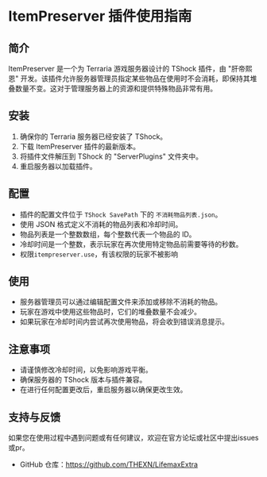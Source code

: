 # ItemPreserver 插件使用指南

## 简介
ItemPreserver 是一个为 Terraria 游戏服务器设计的 TShock 插件，由 "肝帝熙恩" 开发。该插件允许服务器管理员指定某些物品在使用时不会消耗，即保持其堆叠数量不变。这对于管理服务器上的资源和提供特殊物品非常有用。

## 安装
1. 确保你的 Terraria 服务器已经安装了 TShock。
2. 下载 ItemPreserver 插件的最新版本。
3. 将插件文件解压到 TShock 的 "ServerPlugins" 文件夹中。
4. 重启服务器以加载插件。

## 配置
- 插件的配置文件位于 `TShock SavePath` 下的 `不消耗物品列表.json`。
- 使用 JSON 格式定义不消耗的物品列表和冷却时间。
- 物品列表是一个整数数组，每个整数代表一个物品的 ID。
- 冷却时间是一个整数，表示玩家在再次使用特定物品前需要等待的秒数。
- 权限`itempreserver.use`，有该权限的玩家不被影响

## 使用
- 服务器管理员可以通过编辑配置文件来添加或移除不消耗的物品。
- 玩家在游戏中使用这些物品时，它们的堆叠数量不会减少。
- 如果玩家在冷却时间内尝试再次使用物品，将会收到错误消息提示。

## 注意事项
- 请谨慎修改冷却时间，以免影响游戏平衡。
- 确保服务器的 TShock 版本与插件兼容。
- 在进行任何配置更改后，重启服务器以确保更改生效。


## 支持与反馈

如果您在使用过程中遇到问题或有任何建议，欢迎在官方论坛或社区中提出issues或pr。

- GitHub 仓库：https://github.com/THEXN/LifemaxExtra
